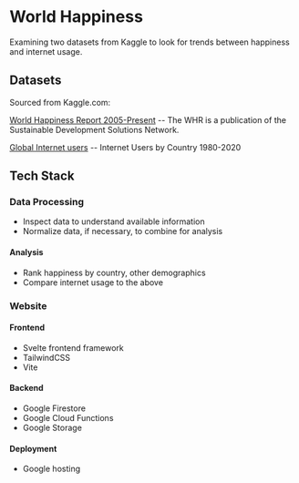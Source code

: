 # World Happiness

Examining two datasets from Kaggle to look for trends between happiness and internet usage.

## Datasets

Sourced from Kaggle.com:  

[World Happiness Report 2005-Present](https://www.kaggle.com/datasets/usamabuttar/world-happiness-report-2005-present) -- The WHR is a publication of the Sustainable Development Solutions Network.

[Global Internet users](https://www.kaggle.com/datasets/ashishraut64/internet-users) -- Internet Users by Country 1980-2020



## Tech Stack
### Data Processing
- Inspect data to understand available information
- Normalize data, if necessary, to combine for analysis
#### Analysis
 - Rank happiness by country, other demographics
 - Compare internet usage to the above
### Website
#### Frontend
- Svelte frontend framework
- TailwindCSS
- Vite
#### Backend
- Google Firestore
- Google Cloud Functions
- Google Storage
#### Deployment
- Google hosting